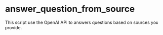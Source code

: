 # answer_question_from_source
This script use the OpenAI API to answers questions based on sources you provide.
